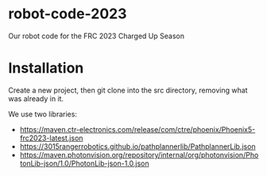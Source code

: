 # robot-code-2023
Our robot code for the FRC 2023 Charged Up Season

# Installation
Create a new project, then git clone into the src directory, removing what was already in it.

We use two libraries:
- https://maven.ctr-electronics.com/release/com/ctre/phoenix/Phoenix5-frc2023-latest.json
- https://3015rangerrobotics.github.io/pathplannerlib/PathplannerLib.json
- https://maven.photonvision.org/repository/internal/org/photonvision/PhotonLib-json/1.0/PhotonLib-json-1.0.json
